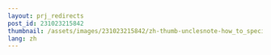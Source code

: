 ```yaml
---
layout: prj_redirects
post_id: 231023215842
thumbnail: /assets/images/231023215842/zh-thumb-unclesnote-how_to_specify_color_when_outputting_logs_to_terminal_or_console.png
lang: zh
---
```

